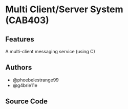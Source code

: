 # Multi Client/Server System (CAB403)
## Features
A multi-client messaging service (using C)
## Authors
- @phoebelestrange99
- @g4brie11e
## Source Code
